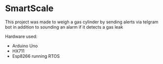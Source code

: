 # SmartScale

This project was made to weigh a gas cylinder by sending alerts via telgram bot in addition to sounding an alarm if it detects a gas leak

Hardware used: 
* Arduino Uno
* HX711
* Esp8266 running RTOS
